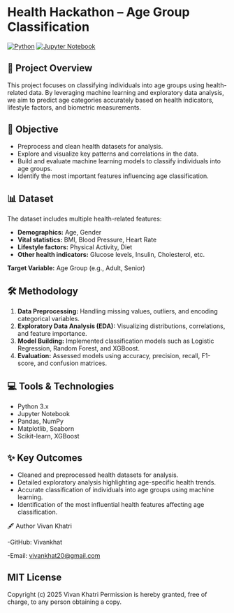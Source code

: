 # Health Hackathon – Age Group Classification

[![Python](https://img.shields.io/badge/Python-3.10-blue)](https://www.python.org/)
[![Jupyter Notebook](https://img.shields.io/badge/Notebook-Jupyter-orange)](https://jupyter.org/)

## 🏥 Project Overview
This project focuses on classifying individuals into age groups using health-related data. By leveraging machine learning and exploratory data analysis, we aim to predict age categories accurately based on health indicators, lifestyle factors, and biometric measurements.

## 🎯 Objective
- Preprocess and clean health datasets for analysis.  
- Explore and visualize key patterns and correlations in the data.  
- Build and evaluate machine learning models to classify individuals into age groups.  
- Identify the most important features influencing age classification.  

## 📊 Dataset
The dataset includes multiple health-related features:  
- **Demographics:** Age, Gender  
- **Vital statistics:** BMI, Blood Pressure, Heart Rate  
- **Lifestyle factors:** Physical Activity, Diet  
- **Other health indicators:** Glucose levels, Insulin, Cholesterol, etc.  

**Target Variable:** Age Group (e.g., Adult, Senior)

## 🛠 Methodology
1. **Data Preprocessing:** Handling missing values, outliers, and encoding categorical variables.  
2. **Exploratory Data Analysis (EDA):** Visualizing distributions, correlations, and feature importance.  
3. **Model Building:** Implemented classification models such as Logistic Regression, Random Forest, and XGBoost.  
4. **Evaluation:** Assessed models using accuracy, precision, recall, F1-score, and confusion matrices.  

## 💻 Tools & Technologies
- Python 3.x  
- Jupyter Notebook  
- Pandas, NumPy  
- Matplotlib, Seaborn  
- Scikit-learn, XGBoost  

## ✨ Key Outcomes
- Cleaned and preprocessed health datasets for analysis.  
- Detailed exploratory analysis highlighting age-specific health trends.  
- Accurate classification of individuals into age groups using machine learning.  
- Identification of the most influential health features affecting age classification.  

🖋 Author
Vivan Khatri

-GitHub: Vivankhat

-Email: vivankhat20@gmail.com
   
## MIT License
Copyright (c) 2025 Vivan Khatri
Permission is hereby granted, free of charge, to any person obtaining a copy.




